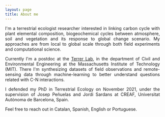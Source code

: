 ```yaml
---
layout: page
title: About me
---
```

<style>body {text-align: justify}</style>

I'm a terrestrial ecologist researcher interested in linking carbon cycle with plant elemental composition, biogeochemical cycles between atmosphere, soil and vegetation and its response to global change scenario. My approaches are from local to global scale through both field experiments and computational science.

Currently I'm a postdoc at the [Terrer Lab](https://terrerlab.mit.edu/), in the department of Civil and Environmental Engineering at the Massachusetts Institute of Technology (MIT). There I'm synthesizing datasets of field observations and remote-sensing data through machine-learning to better understand questions related with C-N interactions.

I defended my PhD in Terrestrial Ecology on November 2021, under the supervision of Josep Peñuelas and Jordi Sardans at CREAF, Universitat Autònoma de Barcelona, Spain.

Feel free to reach out in Catalan, Spanish, English or Portuguese.
